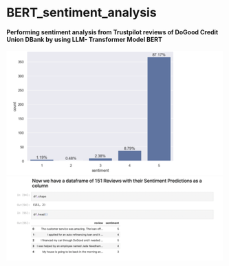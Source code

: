 # BERT_sentiment_analysis
#### Performing sentiment analysis from Trustpilot reviews of DoGood Credit Union DBank by using LLM- Transformer Model BERT
![LINK](https://github.com/ayseljafar/BERT_sentiment_analysis/blob/main/dataframe/Screenshot%202024-07-03%20at%2016.22.36.png)
![Link](https://github.com/ayseljafar/BERT_sentiment_analysis/blob/main/dataframe/Screenshot%202024-07-03%20at%2013.33.21.png)
